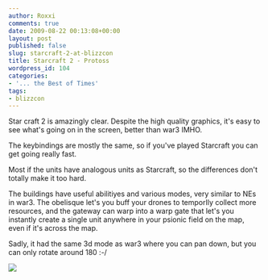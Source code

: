 ```yaml
---
author: Roxxi
comments: true
date: 2009-08-22 00:13:08+00:00
layout: post
published: false
slug: starcraft-2-at-blizzcon
title: Starcraft 2 - Protoss
wordpress_id: 104
categories:
- '... the Best of Times'
tags:
- blizzcon
---
```


Star craft 2 is amazingly clear. Despite the high quality graphics, it's easy to see what's going on in the screen, better than war3 IMHO.

The keybindings are mostly the same, so if you've played Starcraft you can get going really fast. 

Most if the units have analogous units as Starcraft, so the differences don't totally make it too hard. 

The buildings have useful abilitiyes and various modes, very similar to NEs in war3. The obelisque let's you buff your drones to temporIly collect more resources, and the gateway can warp into a warp gate that let's you instantly create a single unit anywhere in your psionic field on the map, even if it's across the map. 

Sadly, it had the same 3d mode as war3 where you can pan down, but you can only rotate around 180 :-/




[![](http://www.kaynne.com/blog/wp-content/uploads/2009/08/p-2048-1536-aea20d9f-9081-4f8b-8466-f5905ff4a094.jpeg)](http://www.kaynne.com/blog/wp-content/uploads/2009/08/p-2048-1536-aea20d9f-9081-4f8b-8466-f5905ff4a094.jpeg)
